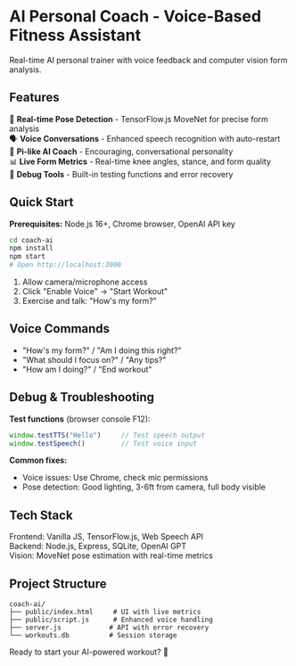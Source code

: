 # AI Personal Coach - Voice-Based Fitness Assistant

Real-time AI personal trainer with voice feedback and computer vision form analysis.

## Features

🎯 **Real-time Pose Detection** - TensorFlow.js MoveNet for precise form analysis  
🗣️ **Voice Conversations** - Enhanced speech recognition with auto-restart  
🤖 **Pi-like AI Coach** - Encouraging, conversational personality  
📊 **Live Form Metrics** - Real-time knee angles, stance, and form quality  
🔧 **Debug Tools** - Built-in testing functions and error recovery  

## Quick Start

**Prerequisites:** Node.js 16+, Chrome browser, OpenAI API key

```bash
cd coach-ai
npm install
npm start
# Open http://localhost:3000
```

1. Allow camera/microphone access
2. Click "Enable Voice" → "Start Workout"  
3. Exercise and talk: "How's my form?"

## Voice Commands

- "How's my form?" / "Am I doing this right?"
- "What should I focus on?" / "Any tips?"
- "How am I doing?" / "End workout"

## Debug & Troubleshooting

**Test functions** (browser console F12):
```javascript
window.testTTS("Hello")     // Test speech output
window.testSpeech()         // Test voice input
```

**Common fixes:**
- Voice issues: Use Chrome, check mic permissions
- Pose detection: Good lighting, 3-6ft from camera, full body visible

## Tech Stack

Frontend: Vanilla JS, TensorFlow.js, Web Speech API  
Backend: Node.js, Express, SQLite, OpenAI GPT  
Vision: MoveNet pose estimation with real-time metrics

## Project Structure

```
coach-ai/
├── public/index.html     # UI with live metrics
├── public/script.js      # Enhanced voice handling  
├── server.js            # API with error recovery
└── workouts.db          # Session storage
```

Ready to start your AI-powered workout? 💪

